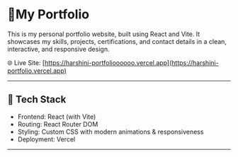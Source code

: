 # 💼My Portfolio

This is my personal portfolio website, built using React and Vite. It showcases my skills, projects, certifications, and contact details in a clean, interactive, and responsive design.

🌐 Live Site: [https://harshini-portfolioooooo.vercel.app](https://harshini-portfolio.vercel.app)

---

## 🚀 Tech Stack

- Frontend: React (with Vite)
- Routing: React Router DOM
- Styling: Custom CSS with modern animations & responsiveness
- Deployment: Vercel

---
